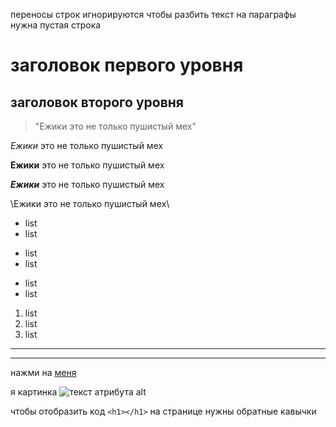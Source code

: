 <!--* Работа с текстом: -->
переносы строк игнорируются
чтобы разбить текст на параграфы нужна пустая строка

<!--* <h1></h1> -->
# заголовок первого уровня

<!--* <h2></h2> -->
## заголовок второго уровня

<!--* <blockquote></blockquote> -->
> "Ежики это не только пушистый мех"

<!--* курсив -->
*Ежики* это не только пушистый мех

<!--* жирный -->
**Ежики** это не только пушистый мех

<!--* курсив и жирный -->
***Ежики*** это не только пушистый мех

<!--* экранирование текста -->
\Ежики это не только пушистый мех\

<!--* ul -->
* list
* list
+ list
+ list
- list
- list

<!--* li -->
1. list
2. list
3. list

<!--* разделитель (- или * на отдельной строчке) -->
---
***

<!--* ссылка -->
нажми на [меня](www.yandex.ru)

<!--* изображение -->
я картинка ![текст атрибута alt](www.cats/5986265.ru)

<!--* отображение части кода (code) -->
чтобы отобразить код `<h1></h1>` на странице нужны обратные кавычки





